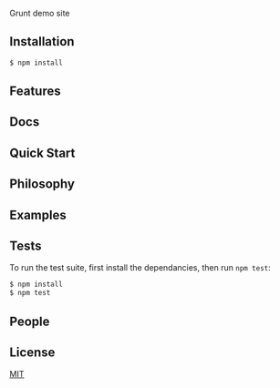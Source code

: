 Grunt demo site

## Installation

```bash
$ npm install
```

## Features



## Docs



## Quick Start



## Philosophy



## Examples


## Tests

  To run the test suite, first install the dependancies, then run `npm test`:

```bash
$ npm install
$ npm test
```

## People


## License

  [MIT](LICENSE)
